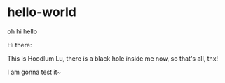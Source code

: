 # hello-world
oh hi hello

Hi there:

This is Hoodlum Lu, there is a black hole inside me now, so that's all, thx!

I am gonna test it~
